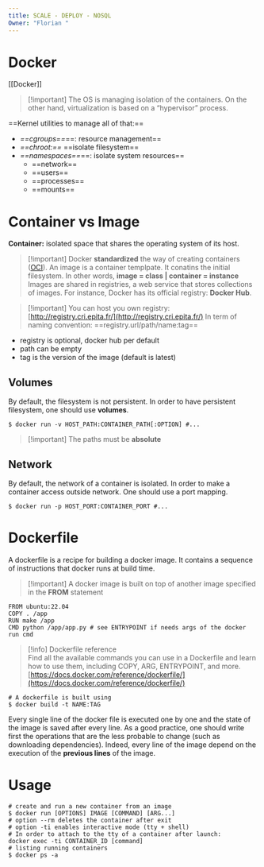 ```yaml
---
title: SCALE - DEPLOY - NOSQL
Owner: "Florian "
---
```

# Docker
[[Docker]]


> [!important] The OS is managing isolation of the containers. On the other hand, virtualization is based on a “hypervisor” process.
  
==Kernel utilities to manage all of that:==
- _==cgroups==_==: resource management==
- _==chroot:==_ ==isolate filesystem==
- _==namespaces==_==: isolate system resources==
    - ==network==
    - ==users==
    - ==processes==
    - ==mounts==
# Container vs Image
**Container:** isolated space that shares the operating system of its host.

> [!important] Docker **standardized** the way of creating containers ([OCI](https://opencontainers.org/)).
An image is a container templpate. It conatins the initial filesystem.
In other words, **image = class | container = instance**
Images are shared in registries, a web service that stores collections of images. For instance, Docker has its official registry: **Docker Hub**.

> [!important] You can host you own registry: [http://registry.cri.epita.fr/](http://registry.cri.epita.fr/)
In term of naming convention:
==registry.url/path/name:tag==
- registry is optional, docker hub per default
- path can be empty
- tag is the version of the image (default is latest)
## Volumes
By default, the filesystem is not persistent. In order to have persistent filesystem, one should use **volumes**.
```Shell
$ docker run -v HOST_PATH:CONTAINER_PATH[:OPTION] #...
```

> [!important] The paths must be **absolute**
## Network
By default, the network of a container is isolated. In order to make a container access outside network. One should use a port mapping.
```Shell
$ docker run -p HOST_PORT:CONTAINER_PORT #...
```
  
# Dockerfile
A dockerfile is a recipe for building a docker image. It contains a sequence of instructions that docker runs at build time.

> [!important] A docker image is built on top of another image specified in the **FROM** statement
```Shell
FROM ubuntu:22.04
COPY . /app
RUN make /app
CMD python /app/app.py # see ENTRYPOINT if needs args of the docker run cmd 
```

> [!info] Dockerfile reference  
> Find all the available commands you can use in a Dockerfile and learn how to use them, including COPY, ARG, ENTRYPOINT, and more.  
> [https://docs.docker.com/reference/dockerfile/](https://docs.docker.com/reference/dockerfile/)  
```Shell
# A dockerfile is built using
$ docker build -t NAME:TAG
```
Every single line of the docker file is executed one by one and the state of the image is saved after every line.
As a good practice, one should write first the operations that are the less probable to change (such as downloading dependencies). Indeed, every line of the image depend on the execution of the **previous lines** of the image.
# Usage
```Shell
# create and run a new container from an image
$ docker run [OPTIONS] IMAGE [COMMAND] [ARG...]
# option --rm deletes the container after exit
# option -ti enables interactive mode (tty + shell)
# In order to attach to the tty of a container after launch:
docker exec -ti CONTAINER_ID [command]
# listing running containers
$ docker ps -a
```